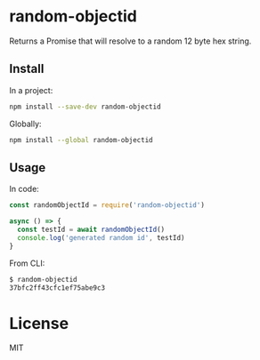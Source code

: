 # random-objectid

Returns a Promise that will resolve to a random 12 byte hex string.

## Install

In a project:
```sh
npm install --save-dev random-objectid
```

Globally:
```sh
npm install --global random-objectid
```

## Usage

In code:

```js
const randomObjectId = require('random-objectid')

async () => {
  const testId = await randomObjectId()
  console.log('generated random id', testId)
}
```

From CLI:

```sh
$ random-objectid
37bfc2ff43cfc1ef75abe9c3
```

# License

MIT
